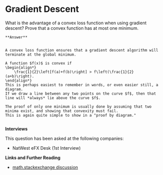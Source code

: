 # Gradient Descent


What is the advantage of a convex loss function when using gradient descent?
Prove that a convex function has at most one minimum.

````{toggle} Click to reveal answer
**Answer**


A convex loss function ensures that a gradient descent algorithm will terminate at the global minimum.

A function $f(x)$ is convex if
\begin{align*}
    \frac{1}{2}\left[f(a)+f(b)\right] > f\left(\frac{1}{2}(a+b)\right).
\end{align*}
This is perhaps easiest to remember in words, or even easier still, a diagram.
If we draw a line between any two points on the curve $f$, then that line will *always* lie above the curve $f$.

The proof of only one minimum is usually done by assuming that two minima exist, and showing that convexity must fail.
This is again quite simple to show in a "proof by diagram."


````


**Interviews**

This question has been asked at the following companies:
 
- NatWest eFX Desk (1st Interview)




**Links and Further Reading**
 
- [math.stackexchange discussion](https://math.stackexchange.com/questions/1280213/prove-local-minimum-of-a-convex-function-is-a-global-minumum-using-only-convexi)  


